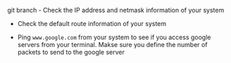 git branch - Check the IP address and netmask information of your system

- Check the default route information of your system

- Ping `www.google.com` from your system to see if you access google servers from your terminal. Makse sure you define the number of packets to send to the google server

